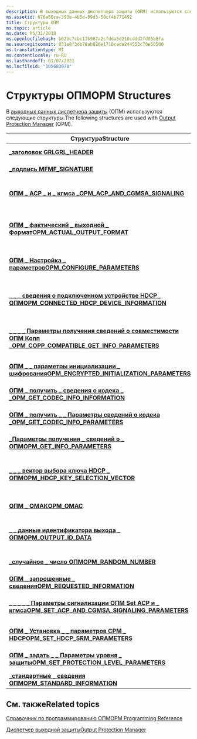 ```yaml
---
description: В выходных данных диспетчера защиты (ОПМ) используются следующие структуры.
ms.assetid: 676a60ca-393e-4b5d-89d3-50cf4b771492
title: Структуры ОПМ
ms.topic: article
ms.date: 05/31/2018
ms.openlocfilehash: b62bc7cbc13b987a2cfdda5d210cddd2fd05b8fa
ms.sourcegitcommit: 831e8f3db78ab820e1710cede244553c70e50500
ms.translationtype: MT
ms.contentlocale: ru-RU
ms.lasthandoff: 01/07/2021
ms.locfileid: "105683078"
---
```

# <a name="opm-structures"></a><span data-ttu-id="bc9b3-103">Структуры ОПМ</span><span class="sxs-lookup"><span data-stu-id="bc9b3-103">OPM Structures</span></span>

<span data-ttu-id="bc9b3-104">В [выходных данных диспетчера защиты](output-protection-manager.md) (ОПМ) используются следующие структуры.</span><span class="sxs-lookup"><span data-stu-id="bc9b3-104">The following structures are used with [Output Protection Manager](output-protection-manager.md) (OPM).</span></span>



| <span data-ttu-id="bc9b3-105">Структура</span><span class="sxs-lookup"><span data-stu-id="bc9b3-105">Structure</span></span>                                                                                              | <span data-ttu-id="bc9b3-106">Описание</span><span class="sxs-lookup"><span data-stu-id="bc9b3-106">Description</span></span>                                                                                                                                                |
|--------------------------------------------------------------------------------------------------------|------------------------------------------------------------------------------------------------------------------------------------------------------------|
| [<span data-ttu-id="bc9b3-107">**\_заголовок GRL**</span><span class="sxs-lookup"><span data-stu-id="bc9b3-107">**GRL\_HEADER**</span></span>](grl-header.md)                                                                      | <span data-ttu-id="bc9b3-108">Содержит заголовок глобального списка отзыва (GRL).</span><span class="sxs-lookup"><span data-stu-id="bc9b3-108">Contains the global revocation list (GRL) header.</span></span>                                                                                                          |
| [<span data-ttu-id="bc9b3-109">**\_подпись MF**</span><span class="sxs-lookup"><span data-stu-id="bc9b3-109">**MF\_SIGNATURE**</span></span>](mf-signature.md)                                                                  | <span data-ttu-id="bc9b3-110">Содержит сигнатуру глобального списка отзыва (GRL).</span><span class="sxs-lookup"><span data-stu-id="bc9b3-110">Contains a global revocation list (GRL) signature.</span></span>                                                                                                         |
| [<span data-ttu-id="bc9b3-111">**ОПМ \_ ACP \_ и \_ кгмса \_**</span><span class="sxs-lookup"><span data-stu-id="bc9b3-111">**OPM\_ACP\_AND\_CGMSA\_SIGNALING**</span></span>](/windows/desktop/api/opmapi/ns-opmapi-opm_acp_and_cgmsa_signaling)                                 | <span data-ttu-id="bc9b3-112">Содержит результаты запроса на [**\_ получение сигнала ОПМ \_ для \_ ACP \_ и \_ кгмса**](opm-get-acp-and-cgmsa-signaling.md) .</span><span class="sxs-lookup"><span data-stu-id="bc9b3-112">Contains the result from an [**OPM\_GET\_ACP\_AND\_CGMSA\_SIGNALING**](opm-get-acp-and-cgmsa-signaling.md) query.</span></span>                                         |
| [<span data-ttu-id="bc9b3-113">**ОПМ \_ фактический \_ выходной \_ Формат**</span><span class="sxs-lookup"><span data-stu-id="bc9b3-113">**OPM\_ACTUAL\_OUTPUT\_FORMAT**</span></span>](/windows/desktop/api/opmapi/ns-opmapi-opm_actual_output_format)                                        | <span data-ttu-id="bc9b3-114">Содержит результат запроса [**ОПМ \_ получения \_ фактического \_ \_ формата выходных данных**](opm-get-actual-output-format.md) в выходных данных диспетчера защиты (ОПМ).</span><span class="sxs-lookup"><span data-stu-id="bc9b3-114">Contains the result of an [**OPM\_GET\_ACTUAL\_OUTPUT\_FORMAT**](opm-get-actual-output-format.md) query in Output Protection Manager (OPM).</span></span>               |
| [<span data-ttu-id="bc9b3-115">**ОПМ \_ Настройка \_ параметров**</span><span class="sxs-lookup"><span data-stu-id="bc9b3-115">**OPM\_CONFIGURE\_PARAMETERS**</span></span>](/windows/desktop/api/opmapi/ns-opmapi-opm_configure_parameters)                                         | <span data-ttu-id="bc9b3-116">Содержит команду ОПМ или сертифицированный выходной Protection Manager (Копп).</span><span class="sxs-lookup"><span data-stu-id="bc9b3-116">Contains an OPM or Certified Output Protection Manager (COPP) command.</span></span>                                                                                     |
| [<span data-ttu-id="bc9b3-117">**\_ \_ \_ сведения о подключенном устройстве HDCP \_ ОПМ**</span><span class="sxs-lookup"><span data-stu-id="bc9b3-117">**OPM\_CONNECTED\_HDCP\_DEVICE\_INFORMATION**</span></span>](/windows/desktop/api/opmapi/ns-opmapi-opm_connected_hdcp_device_information)             | <span data-ttu-id="bc9b3-118">Содержит результат из [**\_ информационного запроса ОПМ Get \_ Connected \_ HDCP \_ Device \_**](opm-get-connected-hdcp-device-information.md) .</span><span class="sxs-lookup"><span data-stu-id="bc9b3-118">Contains the result from an [**OPM\_GET\_CONNECTED\_HDCP\_DEVICE\_INFORMATION**](opm-get-connected-hdcp-device-information.md) query.</span></span>                     |
| [<span data-ttu-id="bc9b3-119">**\_ \_ \_ \_ Параметры получения сведений о совместимости ОПМ Копп \_**</span><span class="sxs-lookup"><span data-stu-id="bc9b3-119">**OPM\_COPP\_COMPATIBLE\_GET\_INFO\_PARAMETERS**</span></span>](/windows/desktop/api/opmapi/ns-opmapi-opm_copp_compatible_get_info_parameters)        | <span data-ttu-id="bc9b3-120">Содержит параметры для метода [**иопмвидеуутпут:: коппкомпатиблежетинформатион**](/windows/desktop/api/opmapi/nf-opmapi-iopmvideooutput-coppcompatiblegetinformation) .</span><span class="sxs-lookup"><span data-stu-id="bc9b3-120">Contains parameters for the [**IOPMVideoOutput::COPPCompatibleGetInformation**](/windows/desktop/api/opmapi/nf-opmapi-iopmvideooutput-coppcompatiblegetinformation) method.</span></span> |
| [<span data-ttu-id="bc9b3-121">**ОПМ \_ \_ параметры инициализации \_ шифрования**</span><span class="sxs-lookup"><span data-stu-id="bc9b3-121">**OPM\_ENCRYPTED\_INITIALIZATION\_PARAMETERS**</span></span>](/windows/desktop/api/ksopmapi/ns-ksopmapi-opm_encrypted_initialization_parameters)          | <span data-ttu-id="bc9b3-122">Содержит параметры инициализации для сеанса ОПМ.</span><span class="sxs-lookup"><span data-stu-id="bc9b3-122">Contains initialization parameters for an OPM session.</span></span>                                                                                                     |
| [<span data-ttu-id="bc9b3-123">**ОПМ \_ получить \_ сведения о кодека \_ \_**</span><span class="sxs-lookup"><span data-stu-id="bc9b3-123">**OPM\_GET\_CODEC\_INFO\_INFORMATION**</span></span>](/windows/desktop/api/ksopmapi/ns-ksopmapi-opm_get_codec_info_information)                           | <span data-ttu-id="bc9b3-124">Содержит результат из запроса на [**\_ Получение \_ \_ сведений о коде ОПМ**](opm-get-codec-info.md) .</span><span class="sxs-lookup"><span data-stu-id="bc9b3-124">Contains the result from an [**OPM\_GET\_CODEC\_INFO**](opm-get-codec-info.md) query.</span></span>                                                                     |
| [<span data-ttu-id="bc9b3-125">**ОПМ \_ получить \_ \_ Параметры сведений о кодека \_**</span><span class="sxs-lookup"><span data-stu-id="bc9b3-125">**OPM\_GET\_CODEC\_INFO\_PARAMETERS**</span></span>](/windows/desktop/api/ksopmapi/ns-ksopmapi-opm_get_codec_info_parameters)                             | <span data-ttu-id="bc9b3-126">Содержит сведения о команде [**ОПМ \_ Get \_ кодека \_**](opm-get-codec-info.md) .</span><span class="sxs-lookup"><span data-stu-id="bc9b3-126">Contains information for the [**OPM\_GET\_CODEC\_INFO**](opm-get-codec-info.md) command.</span></span>                                                                  |
| [<span data-ttu-id="bc9b3-127">**\_Параметры получения \_ сведений о \_ ОПМ**</span><span class="sxs-lookup"><span data-stu-id="bc9b3-127">**OPM\_GET\_INFO\_PARAMETERS**</span></span>](/windows/desktop/api/ksopmapi/ns-ksopmapi-opm_get_info_parameters)                                          | <span data-ttu-id="bc9b3-128">Содержит параметры для метода [**иопмвидеуутпут::**](/windows/desktop/api/opmapi/nf-opmapi-iopmvideooutput-getinformation) out.</span><span class="sxs-lookup"><span data-stu-id="bc9b3-128">Contains parameters for the [**IOPMVideoOutput::GetInformation**](/windows/desktop/api/opmapi/nf-opmapi-iopmvideooutput-getinformation) method.</span></span>                             |
| [<span data-ttu-id="bc9b3-129">**\_ \_ \_ вектор выбора ключа HDCP \_ ОПМ**</span><span class="sxs-lookup"><span data-stu-id="bc9b3-129">**OPM\_HDCP\_KEY\_SELECTION\_VECTOR**</span></span>](/windows/desktop/api/opmapi/ns-opmapi-opm_hdcp_key_selection_vector)                             | <span data-ttu-id="bc9b3-130">Содержит вектор выбора ключа (КСВ) для приемника High-Bandwidth цифрового Защита содержимого (HDCP).</span><span class="sxs-lookup"><span data-stu-id="bc9b3-130">Contains the key selection vector (KSV) for a High-Bandwidth Digital Content Protection (HDCP) receiver.</span></span>                                                   |
| [<span data-ttu-id="bc9b3-131">**ОПМ \_ ОМАК**</span><span class="sxs-lookup"><span data-stu-id="bc9b3-131">**OPM\_OMAC**</span></span>](/windows/desktop/api/ksopmapi/ns-ksopmapi-opm_omac)                                                                          | <span data-ttu-id="bc9b3-132">Содержит код проверки подлинности сообщения (MAC) для сообщения ОПМ.</span><span class="sxs-lookup"><span data-stu-id="bc9b3-132">Contains a Message Authentication Code (MAC) for an OPM message.</span></span>                                                                                           |
| [<span data-ttu-id="bc9b3-133">**\_ \_ данные идентификатора выхода \_ ОПМ**</span><span class="sxs-lookup"><span data-stu-id="bc9b3-133">**OPM\_OUTPUT\_ID\_DATA**</span></span>](/windows/desktop/api/opmapi/ns-opmapi-opm_output_id_data)                                                    | <span data-ttu-id="bc9b3-134">Содержит результат запроса на [**Получение состояния \_ \_ \_ идентификатора выхода ОПМ**](opm-get-output-id.md) .</span><span class="sxs-lookup"><span data-stu-id="bc9b3-134">Contains the result from an [**OPM\_GET\_OUTPUT\_ID**](opm-get-output-id.md) status request.</span></span>                                                              |
| [<span data-ttu-id="bc9b3-135">**\_случайное \_ число ОПМ**</span><span class="sxs-lookup"><span data-stu-id="bc9b3-135">**OPM\_RANDOM\_NUMBER**</span></span>](/windows/desktop/api/ksopmapi/ns-ksopmapi-opm_random_number)                                                       | <span data-ttu-id="bc9b3-136">Содержит 128-разрядное случайное число для использования с ОПМ.</span><span class="sxs-lookup"><span data-stu-id="bc9b3-136">Contains a 128-bit random number for use with OPM.</span></span>                                                                                                         |
| [<span data-ttu-id="bc9b3-137">**ОПМ \_ запрошенные \_ сведения**</span><span class="sxs-lookup"><span data-stu-id="bc9b3-137">**OPM\_REQUESTED\_INFORMATION**</span></span>](/windows/desktop/api/ksopmapi/ns-ksopmapi-opm_requested_information)                                       | <span data-ttu-id="bc9b3-138">Содержит результат запроса состояния ОПМ.</span><span class="sxs-lookup"><span data-stu-id="bc9b3-138">Contains the result of an OPM status request.</span></span>                                                                                                              |
| [<span data-ttu-id="bc9b3-139">**\_ \_ \_ \_ \_ Параметры сигнализации ОПМ Set ACP и \_ кгмса**</span><span class="sxs-lookup"><span data-stu-id="bc9b3-139">**OPM\_SET\_ACP\_AND\_CGMSA\_SIGNALING\_PARAMETERS**</span></span>](/windows/desktop/api/opmapi/ns-opmapi-opm_set_acp_and_cgmsa_signaling_parameters) | <span data-ttu-id="bc9b3-140">Содержит сведения о команде [**ОПМ \_ Set \_ ACP \_ и \_ кгмса \_**](opm-set-acp-and-cgmsa-signaling.md) в ОПМ.</span><span class="sxs-lookup"><span data-stu-id="bc9b3-140">Contains information for the [**OPM\_SET\_ACP\_AND\_CGMSA\_SIGNALING**](opm-set-acp-and-cgmsa-signaling.md) command in OPM.</span></span>                               |
| [<span data-ttu-id="bc9b3-141">**ОПМ \_ Установка \_ \_ параметров СРМ \_ HDCP**</span><span class="sxs-lookup"><span data-stu-id="bc9b3-141">**OPM\_SET\_HDCP\_SRM\_PARAMETERS**</span></span>](/windows/desktop/api/opmapi/ns-opmapi-opm_set_hdcp_srm_parameters)                                 | <span data-ttu-id="bc9b3-142">Содержит параметры для команды [**ОПМ \_ Set \_ HDCP \_ СРМ**](opm-set-hdcp-srm.md) .</span><span class="sxs-lookup"><span data-stu-id="bc9b3-142">Contains parameters for the [**OPM\_SET\_HDCP\_SRM**](opm-set-hdcp-srm.md) command.</span></span>                                                                       |
| [<span data-ttu-id="bc9b3-143">**ОПМ \_ задать \_ \_ Параметры уровня \_ защиты**</span><span class="sxs-lookup"><span data-stu-id="bc9b3-143">**OPM\_SET\_PROTECTION\_LEVEL\_PARAMETERS**</span></span>](/windows/desktop/api/opmapi/ns-opmapi-opm_set_protection_level_parameters)                 | <span data-ttu-id="bc9b3-144">Содержит данные для команды [ОПМ \_ Set \_ Protection \_ Level](opm-set-protection-level.md) в ОПМ.</span><span class="sxs-lookup"><span data-stu-id="bc9b3-144">Contains data for the [OPM\_SET\_PROTECTION\_LEVEL](opm-set-protection-level.md) command in OPM.</span></span>                                                          |
| [<span data-ttu-id="bc9b3-145">**\_стандартные \_ сведения ОПМ**</span><span class="sxs-lookup"><span data-stu-id="bc9b3-145">**OPM\_STANDARD\_INFORMATION**</span></span>](/windows/desktop/api/ksopmapi/ns-ksopmapi-opm_standard_information)                                         | <span data-ttu-id="bc9b3-146">Содержит результат запроса состояния ОПМ.</span><span class="sxs-lookup"><span data-stu-id="bc9b3-146">Contains the result from an OPM status request.</span></span>                                                                                                            |



 

## <a name="related-topics"></a><span data-ttu-id="bc9b3-147">См. также</span><span class="sxs-lookup"><span data-stu-id="bc9b3-147">Related topics</span></span>

<dl> <dt>

[<span data-ttu-id="bc9b3-148">Справочник по программированию ОПМ</span><span class="sxs-lookup"><span data-stu-id="bc9b3-148">OPM Programming Reference</span></span>](opm-programming-reference.md)
</dt> <dt>

[<span data-ttu-id="bc9b3-149">Диспетчер выходной защиты</span><span class="sxs-lookup"><span data-stu-id="bc9b3-149">Output Protection Manager</span></span>](output-protection-manager.md)
</dt> </dl>

 

 



